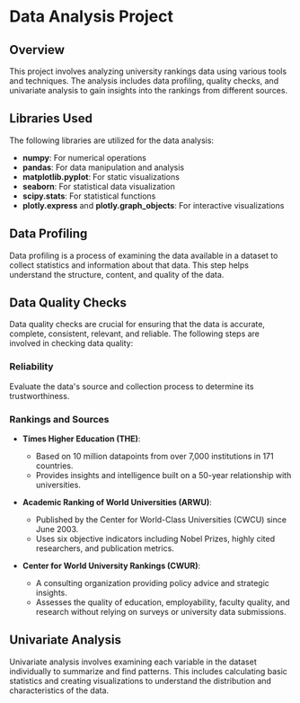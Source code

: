 # Data Analysis Project

## Overview

This project involves analyzing university rankings data using various tools and techniques. The analysis includes data profiling, quality checks, and univariate analysis to gain insights into the rankings from different sources.

## Libraries Used

The following libraries are utilized for the data analysis:

- **numpy**: For numerical operations
- **pandas**: For data manipulation and analysis
- **matplotlib.pyplot**: For static visualizations
- **seaborn**: For statistical data visualization
- **scipy.stats**: For statistical functions
- **plotly.express** and **plotly.graph_objects**: For interactive visualizations

## Data Profiling

Data profiling is a process of examining the data available in a dataset to collect statistics and information about that data. This step helps understand the structure, content, and quality of the data.

## Data Quality Checks

Data quality checks are crucial for ensuring that the data is accurate, complete, consistent, relevant, and reliable. The following steps are involved in checking data quality:

### Reliability

Evaluate the data's source and collection process to determine its trustworthiness.

### Rankings and Sources

- **Times Higher Education (THE)**:
  - Based on 10 million datapoints from over 7,000 institutions in 171 countries.
  - Provides insights and intelligence built on a 50-year relationship with universities.

- **Academic Ranking of World Universities (ARWU)**:
  - Published by the Center for World-Class Universities (CWCU) since June 2003.
  - Uses six objective indicators including Nobel Prizes, highly cited researchers, and publication metrics.

- **Center for World University Rankings (CWUR)**:
  - A consulting organization providing policy advice and strategic insights.
  - Assesses the quality of education, employability, faculty quality, and research without relying on surveys or university data submissions.

## Univariate Analysis

Univariate analysis involves examining each variable in the dataset individually to summarize and find patterns. This includes calculating basic statistics and creating visualizations to understand the distribution and characteristics of the data.
